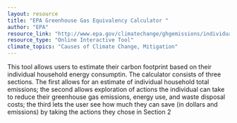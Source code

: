 ```yaml
---
layout: resource
title: "EPA Greenhouse Gas Equivalency Calculator "
author: "EPA"
resource_link: "http://www.epa.gov/climatechange/ghgemissions/individual.html"
resource_type: "Online Interactive Tool"
climate_topics: "Causes of Climate Change, Mitigation"
---
```


This tool allows users to estimate their carbon footprint based on their individual household energy consumptin.  The calculator consists of three sections.  The first allows for an estimate of individual household total emissions;  the second allows exploration of  actions the individual can take to reduce their greenhouse gas emissions, energy use, and waste disposal costs;  the third lets the user see how much they can save (in dollars and emissions) by taking the actions they chose in Section 2
